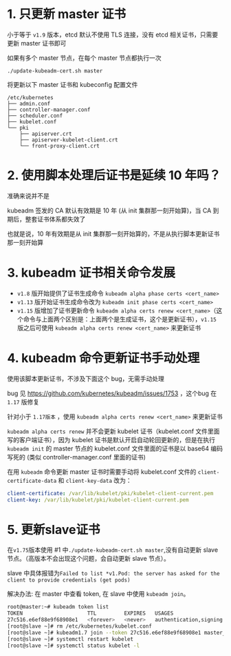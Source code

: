 # 1. 只更新 master 证书  

小于等于 `v1.9` 版本，etcd 默认不使用 TLS 连接，没有 etcd 相关证书，只需要更新 master 证书即可

如果有多个 master 节点，在每个 master 节点都执行一次  

```
./update-kubeadm-cert.sh master
```

将更新以下 master 证书和 kubeconfig 配置文件  

```
/etc/kubernetes
├── admin.conf
├── controller-manager.conf
├── scheduler.conf
├── kubelet.conf
└── pki
    ├── apiserver.crt
    ├── apiserver-kubelet-client.crt
    └── front-proxy-client.crt
```

# 2. 使用脚本处理后证书是延续 10 年吗？

准确来说并不是  

kubeadm 签发的 CA 默认有效期是 10 年 (从 init 集群那一刻开始算)，当 CA 到期后，整套证书体系都失效了  

也就是说，10 年有效期是从 init 集群那一刻开始算的，不是从执行脚本更新证书那一刻开始算  


# 3. kubeadm 证书相关命令发展

- `v1.8` 版开始提供了证书生成命令 `kubeadm alpha phase certs <cert_name>`
- `v1.13` 版开始证书生成命令改为 `kubeadm init phase certs <cert_name>`
- `v1.15` 版增加了证书更新命令 `kubeadm alpha certs renew <cert_name>`（这个命令与上面两个区别是：上面两个是生成证书，这个是更新证书），`v1.15` 版之后可使用 `kubeadm alpha certs renew <cert_name>` 来更新证书


# 4. kubeadm 命令更新证书手动处理

使用该脚本更新证书，不涉及下面这个 bug，无需手动处理

bug 见 https://github.com/kubernetes/kubeadm/issues/1753 ，这个bug 在 `1.17` 版修复

针对小于  `1.17版本` ，使用  `kubeadm alpha certs renew <cert_name>`  来更新证书

`kubeadm alpha certs renew`  并不会更新 kubelet 证书（kubelet.conf 文件里面写的客户端证书），因为 kubelet 证书是默认开启自动轮回更新的，但是在执行 `kubeadm init` 的 master 节点的 kubelet.conf 文件里面的证书是以 base64 编码写死的 (类似 controller-manager.conf 里面的证书)

在用 `kubeadm`  命令更新 master 证书时需要手动将 kubelet.conf 文件的  `client-certificate-data`  和  `client-key-data`  改为：

```yaml
client-certificate: /var/lib/kubelet/pki/kubelet-client-current.pem
client-key: /var/lib/kubelet/pki/kubelet-client-current.pem
```

# 5. 更新slave证书
在`v1.75`版本使用 #1 中`./update-kubeadm-cert.sh master`,没有自动更新 slave 节点。（高版本不会出现这个问题，会自动更新 slave 节点）。

slave 中具体报错为`Failed to list *v1.Pod: the server has asked for the client to provide credentials (get pods)`

解决办法: 在 master 中查看 token, 在 slave 中使用 `kubeadm join`。
```bash
root@master:~# kubeadm token list
TOKEN                     TTL         EXPIRES   USAGES                   DESCRIPTION                                                EXTRA GROUPS
27c516.e6ef88e9f68908e1   <forever>   <never>   authentication,signing   The default bootstrap token generated by 'kubeadm init'.   <none>
[root@slave ~]# rm /etc/kubernetes/kubelet.conf
[root@slave ~]# kubeadm1.7 join --token 27c516.e6ef88e9f68908e1 master_ip:6443 --node-name master_hostname --skip-preflight-checks
[root@slave ~]# systemctl restart kubelet
[root@slave ~]# systemctl status kubelet -l
```

